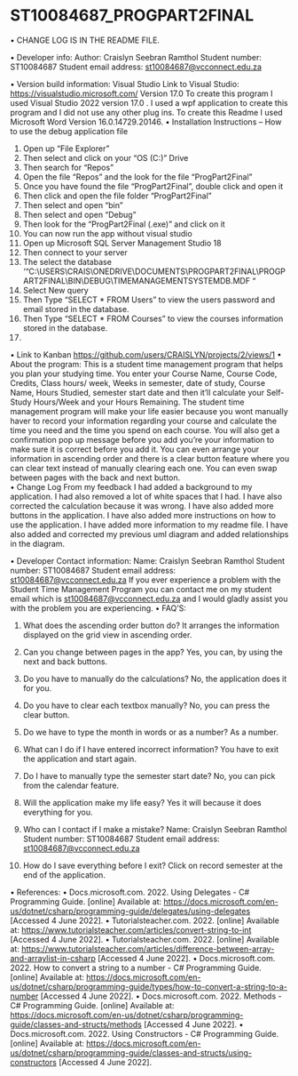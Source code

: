 # ST10084687_PROGPART2FINAL
•	CHANGE LOG IS IN THE README FILE.

•	Developer info:
Author: Craislyn Seebran Ramthol
Student number: ST10084687
Student email address: st10084687@vcconnect.edu.za

•	Version build information:
Visual Studio
Link to Visual Studio:  https://visualstudio.microsoft.com/
Version 17.0
To create this program I used Visual Studio 2022 version 17.0 . I used a wpf application to create this program and I did not use any other plug ins. To create this Readme I used Microsoft Word Version 16.0.14729.20146.
•	Installation Instructions – How to use the debug application file
1.	Open up “File Explorer”
2.	Then select and click on your “OS (C:)” Drive
3.	Then search for “Repos”
4.	Open the file “Repos” and the look for the file “ProgPart2Final”
5.	Once you have found the file “ProgPart2Final”, double click and open it
6.	Then click and open the file folder “ProgPart2Final”
7.	Then select and open “bin”
8.	Then select and open “Debug”
9.	Then look for the “ProgPart2Final (.exe)” and click on it
10.	You can now run the app without visual studio
11.	Open up Microsoft SQL Server Management Studio 18
12.	Then connect to your server
13.	The select the database ‘“C:\USERS\CRAIS\ONEDRIVE\DOCUMENTS\PROGPART2FINAL\PROGPART2FINAL\BIN\DEBUG\TIMEMANAGEMENTSYSTEMDB.MDF “
14.	Select New query
15.	Then Type “SELECT * FROM Users” to view the users password and email stored in the database.
16.	Then Type “SELECT * FROM Courses” to view the courses information stored in the database.
17.	

•	Link to Kanban
https://github.com/users/CRAISLYN/projects/2/views/1
•	About the program:
This is a student time management program that helps you plan your studying time. You enter your Course Name, Course Code, Credits, Class hours/ week, Weeks in semester, date of study, Course Name, Hours Studied, semester start date and then it’ll calculate your Self-Study Hours/Week and your Hours Remaining. The student time management program will make your life easier because you wont manually haver to record your information regarding your course and calculate the time you need and the time you spend on each course. You will also get a confirmation pop up message before you add you’re your information to make sure it is correct before you add it. You can even arrange your information in ascending order and there is a clear button feature where you can clear text instead of manually clearing each one. You can even swap between pages with the back and next button.  
•	Change Log
From my feedback I had added a background to my application. I had also removed a lot of white spaces that I had. I have also corrected the calculation because it was wrong. I have also added more buttons in the application. I have also added more instructions on how to use the application. I have added more information to my readme file. I have also added and corrected my previous uml diagram and added relationships in the diagram. 

•	Developer Contact information:
Name: Craislyn Seebran Ramthol
Student number: ST10084687
Student email address: st10084687@vcconnect.edu.za
If you ever experience a problem with the Student Time Management Program you can contact me on my student email which is st10084687@vcconnect.edu.za and I would gladly assist you with the problem you are experiencing.
•	FAQ’S:
1.	What does the ascending order button do? 
It arranges the information displayed on the grid view in ascending order.

2.	Can you change between pages in the app?
Yes, you can, by using the next and back buttons.

3.	Do you have to manually do the calculations?
No, the application does it for you.

4.	Do you have to clear each textbox manually?
No, you can press the clear button.

5.	Do we have to type the month in words or as a number?
As a number.

6.	What can I do if I have entered incorrect information? 
You have to exit the application and start again.

7.	Do I have to manually type the semester start date?
No, you can pick from the calendar feature. 

8.	Will the application make my life easy?
Yes it will because it does everything for you.

9.	Who can I contact if I make a mistake?
Name: Craislyn Seebran Ramthol
Student number: ST10084687
Student email address: st10084687@vcconnect.edu.za

10.	 How do I save everything before I exit?
Click on record semester at the end of the application.



•	References:
•	Docs.microsoft.com. 2022. Using Delegates - C# Programming Guide. [online] Available at: https://docs.microsoft.com/en-us/dotnet/csharp/programming-guide/delegates/using-delegates [Accessed 4 June 2022].
•	Tutorialsteacher.com. 2022. [online] Available at: https://www.tutorialsteacher.com/articles/convert-string-to-int   [Accessed 4 June 2022].
•	Tutorialsteacher.com. 2022. [online] Available at: https://www.tutorialsteacher.com/articles/difference-between-array-and-arraylist-in-csharp    [Accessed 4 June 2022].
•	Docs.microsoft.com. 2022. How to convert a string to a number - C# Programming Guide. [online] Available at: https://docs.microsoft.com/en-us/dotnet/csharp/programming-guide/types/how-to-convert-a-string-to-a-number  [Accessed 4 June 2022].
•	Docs.microsoft.com. 2022. Methods - C# Programming Guide. [online] Available at: https://docs.microsoft.com/en-us/dotnet/csharp/programming-guide/classes-and-structs/methods  [Accessed 4 June 2022].
•	Docs.microsoft.com. 2022. Using Constructors - C# Programming Guide. [online] Available at: https://docs.microsoft.com/en-us/dotnet/csharp/programming-guide/classes-and-structs/using-constructors  [Accessed 4 June 2022].

